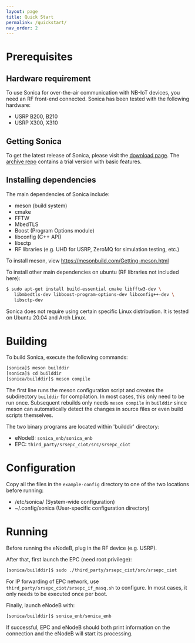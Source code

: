 ```yaml
---
layout: page
title: Quick Start
permalink: /quickstart/
nav_order: 2
---
```

# Prerequisites

## Hardware requirement

To use Sonica for over-the-air communication with NB-IoT devices,
you need an RF front-end connected. Sonica has been tested with the
following hardware:

* USRP B200, B210
* USRP X300, X310

## Getting Sonica

To get the latest release of Sonica, please visit the [download page](http://metro.cs.ucla.edu/codeshare.html).
The [archive repo](https://github.com/sonica-nbiot/sonica) contains a trial version with basic features.

## Installing dependencies

The main dependencies of Sonica include:
* meson (build system)
* cmake
* FFTW
* MbedTLS
* Boost (Program Options module)
* libconfig (C++ API)
* libsctp
* RF libraries (e.g. UHD for USRP, ZeroMQ for simulation testing, etc.)

To install meson, view <https://mesonbuild.com/Getting-meson.html>

To install other main dependencies on ubuntu (RF libraries not included here):

```sh
$ sudo apt-get install build-essential cmake libfftw3-dev \
   libmbedtls-dev libboost-program-options-dev libconfig++-dev \
   libsctp-dev
```

Sonica does not require using certain specific Linux distribution.
It is tested on Ubuntu 20.04 and Arch Linux.

Building
========
To build Sonica, execute the following commands:

```sh
[sonica]$ meson builddir
[sonica]$ cd builddir
[sonica/builddir]$ meson compile
```

The first line runs the meson configuration script and creates the
subdirectory `builddir` for compilation. In most cases, this only need to
be run once. Subsequent rebuilds only needs `meson compile` in `builddir`
since meson can automatically detect the changes in source files or even
build scripts themselves.

The two binary programs are located within 'builddir' directory:
* eNodeB: `sonica_enb/sonica_enb`
* EPC: `third_party/srsepc_ciot/src/srsepc_ciot`

Configuration
=============
Copy all the files in the `example-config` directory to one of the two locations before running:
* /etc/sonica/ (System-wide configuration)
* ~/.config/sonica (User-specific configuration directory)

Running
=======
Before running the eNodeB, plug in the RF device (e.g. USRP).

After that, first launch the EPC (need root privilege):


```sh
[sonica/builddir]$ sudo ./third_party/srsepc_ciot/src/srsepc_ciot
```

For IP forwarding of EPC network, use `third_party/srsepc_ciot/srsepc_if_masq.sh`
to configure. In most cases, it only needs to be executed once per boot.

Finally, launch eNodeB with:

```sh
[sonica/builddir]$ sonica_enb/sonica_enb
```

If successful, EPC and eNodeB should both print information on the connection
and the eNodeB will start its processing.
